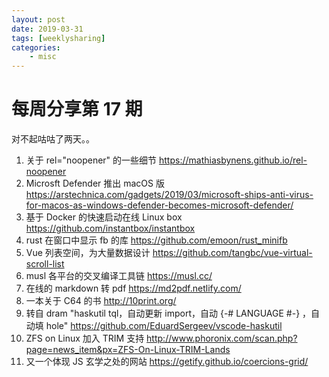 ```yaml
---
layout: post
date: 2019-03-31
tags: [weeklysharing]
categories:
    - misc
---
```


# 每周分享第 17 期

对不起咕咕了两天。。

1. 关于 rel="noopener" 的一些细节 https://mathiasbynens.github.io/rel-noopener
2. Microsft Defender 推出 macOS 版 https://arstechnica.com/gadgets/2019/03/microsoft-ships-anti-virus-for-macos-as-windows-defender-becomes-microsoft-defender/
3. 基于 Docker 的快速启动在线 Linux box https://github.com/instantbox/instantbox
4. rust 在窗口中显示 fb 的库 https://github.com/emoon/rust_minifb
5. Vue 列表空间，为大量数据设计 https://github.com/tangbc/vue-virtual-scroll-list
6. musl 各平台的交叉编译工具链 https://musl.cc/
7. 在线的 markdown 转 pdf https://md2pdf.netlify.com/
8. 一本关于 C64 的书 http://10print.org/
9. 转自 dram "haskutil tql，自动更新 import，自动 {-# LANGUAGE #-} ，自动填 hole" https://github.com/EduardSergeev/vscode-haskutil
10. ZFS on Linux 加入 TRIM 支持 http://www.phoronix.com/scan.php?page=news_item&px=ZFS-On-Linux-TRIM-Lands
11. 又一个体现 JS 玄学之处的网站 https://getify.github.io/coercions-grid/
